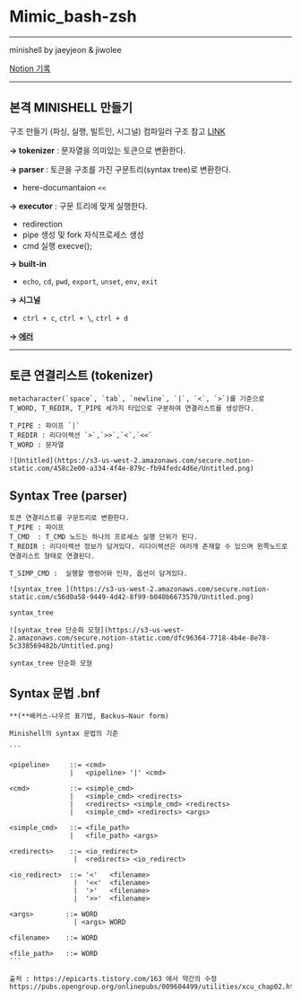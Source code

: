 # Mimic_bash-zsh #

------

minishell by jaeyjeon & jiwolee

[Notion 기록](https://accessible-capricorn-be7.notion.site/minishell-6d36971050ec460b9022cbdae1a1fc4f)

----
## 본격 MINISHELL 만들기

구조 만들기 (파싱, 실행, 빌트인, 시그널)
컴파일러 구조 참고 [LINK](https://crystalcube.co.kr/107)

**→ tokenizer** : 문자열을 의미있는 토큰으로 변환한다.

**→ parser** : 토큰을 구조를 가진 구문트리(syntax tree)로 변환한다.
  * here-documantaion `<<`

**→ executor** : 구문 트리에 맞게 실행한다.
  * redirection 
  * pipe 생성 및 fork 자식프로세스 생성 
  * cmd 실행 execve();

**→ built-in** 
  * `echo`, `cd`, `pwd`, `export`, `unset`, `env`, `exit`

**→ 시그널**
  * `ctrl + c`, `ctrl + \`, `ctrl + d`

**→ [에러](https://www.notion.so/Shell-ea82c5ace4ac41819fc12ac31265b0ca?pvs=21)**


-----

## **토큰 연결리스트 (tokenizer)**
    
    metacharacter(`space`, `tab`, `newline`, `|`, `<`, `>`)를 기준으로 T_WORD, T_REDIR, T_PIPE 세가지 타입으로 구분하여 연결리스트를 생성한다.
    
    T_PIPE : 파이프 `|`
    T_REDIR : 리다이렉션 `>`,`>>`,`<`,`<<`
    T_WORD : 문자열
    
    ![Untitled](https://s3-us-west-2.amazonaws.com/secure.notion-static.com/458c2e00-a334-4f4e-879c-fb94fedc4d6e/Untitled.png)


## **Syntax Tree (parser)**
    
    토큰 연결리스트를 구문트리로 변환한다.
    T_PIPE : 파이프
    T_CMD  : T_CMD 노드는 하나의 프로세스 실행 단위가 된다. 
    T_REDIR : 리다이렉션 정보가 담겨있다. 리다이렉션은 여러개 존재할 수 있으며 왼쪽노드로 연결리스트 형태로 연결된다. 
    
    T_SIMP_CMD :  실행할 명령어와 인자, 옵션이 담겨있다.
    
    ![syntax_tree ](https://s3-us-west-2.amazonaws.com/secure.notion-static.com/c56d0a58-9449-4d42-8f99-b040b6673570/Untitled.png)
    
    syntax_tree 
    
    ![syntax_tree 단순화 모형](https://s3-us-west-2.amazonaws.com/secure.notion-static.com/dfc96364-7718-4b4e-8e78-5c338569482b/Untitled.png)
    
    syntax_tree 단순화 모형
    

## **Syntax 문법 .bnf**
    
    **(**배커스-나우르 표기법, Backus–Naur form)
    
    Minishell의 syntax 문법의 기준
    
    ```
    
    <pipeline>     ::= <cmd>
                   |   <pipeline> '|' <cmd>
    
    <cmd>          ::= <simple_cmd>
                   |   <simple_cmd> <redirects>
                   |   <redirects> <simple_cmd> <redirects>
                   |   <simple_cmd> <redirects> <args>
    
    <simple_cmd>   ::= <file_path>
                   |   <file_path> <args>
    
    <redirects>    ::= <io_redirect>
                    |  <redirects> <io_redirect>
    
    <io_redirect>  ::= '<'   <filename>
                    |  '<<'  <filename>
                    |  '>'   <filename>
                    |  '>>'  <filename>
    
    <args>        ::= WORD
                    | <args> WORD
    
    <filename>    ::= WORD
    
    <file_path>   ::= WORD
    ```
    
    출처 : https://epicarts.tistory.com/163 에서 약간의 수정
    https://pubs.opengroup.org/onlinepubs/009604499/utilities/xcu_chap02.html#tag_02_10_02

